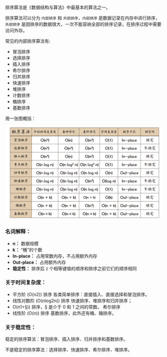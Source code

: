 
排序算法是《数据结构与算法》中最基本的算法之一。

排序算法可以分为 `内部排序` 和 `外部排序`，`内部排序` 是数据记录在内存中进行排序，`外部排序` 是因排序的数据很大，一次不能容纳全部的排序记录，在排序过程中需要访问外存。

常见的内部排序算法有:

* 冒泡排序
* 选择排序
* 插入排序
* 希尔排序
* 归并排序
* 快速排序
* 堆排序
* 计数排序
* 桶排序
* 基数排序

用一张图概括：

![](_media/sort-1.png)

### 名词解释：

* **n：** 数据规模
* **k：** “桶”的个数
* **In-place：** 占用常数内存，不占用额外内存
* **Out-place：** 占用额外内存
* **稳定性：** 排序后 `2` 个相等键值的顺序和排序之前它们的顺序相同

### 关于时间复杂度：

*  平方阶 (O(n2)) 排序 各类简单排序：直接插入、直接选择和冒泡排序。
*  线性对数阶 (O(nlog2n)) 排序 快速排序、堆排序和归并排序；
*  O(n1+§)) 排序，§ 是介于 0 和 1 之间的常数。 希尔排序
*  线性阶 (O(n)) 排序 基数排序，此外还有桶、箱排序。

### 关于稳定性：

稳定的排序算法：冒泡排序、插入排序、归并排序和基数排序。

不是稳定的排序算法：选择排序、快速排序、希尔排序、堆排序。
